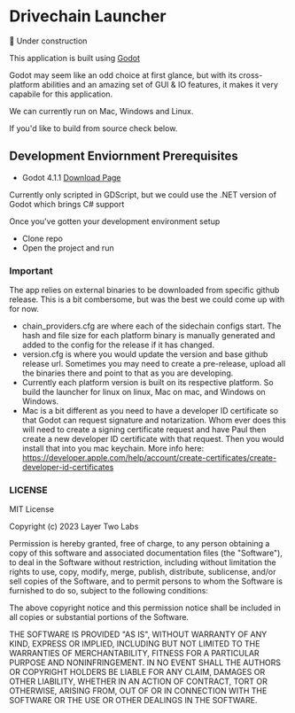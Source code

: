 # Drivechain Launcher

🚧 Under construction

This application is built using [Godot](https://github.com/godotengine/godot)

Godot may seem like an odd choice at first glance, but with its cross-platform abilities and an amazing set of GUI &
IO features, it makes it very capabile for this application. 

We can currently run on Mac, Windows and Linux.

If you'd like to build from source check below.

## Development Enviornment Prerequisites

- Godot 4.1.1 [Download Page](https://godotengine.org/download)

Currently only scripted in GDScript, but we could use the .NET version of Godot which brings C# support

Once you've gotten your development environment setup

- Clone repo
- Open the project and run

### Important

The app relies on external binaries to be downloaded from specific github release. This is a bit combersome,
but was the best we could come up with for now.

- chain_providers.cfg are where each of the sidechain configs start.
	The hash and file size for each platform binary is manually generated and added to the config
	for the release if it has changed.
- version.cfg is where you would update the version and base github release url.
	Sometimes you may need to create a pre-release, upload all the binaries there and point to that
	as you are developing.
- Currently each platform version is built on its respective platform. So build the launcher for linux on linux,
	Mac on mac, and Windows on Windows.
- Mac is a bit different as you need to have a developer ID certificate so that Godot can request signature and
	notarization. Whom ever does this will need to create a signing certificate request and have Paul then create a
	new developer ID certificate with that request. Then you would install that into you mac keychain.
	More info here: https://developer.apple.com/help/account/create-certificates/create-developer-id-certificates

### LICENSE

MIT License

Copyright (c) 2023 Layer Two Labs

Permission is hereby granted, free of charge, to any person obtaining a copy
of this software and associated documentation files (the "Software"), to deal
in the Software without restriction, including without limitation the rights
to use, copy, modify, merge, publish, distribute, sublicense, and/or sell
copies of the Software, and to permit persons to whom the Software is
furnished to do so, subject to the following conditions:

The above copyright notice and this permission notice shall be included in all
copies or substantial portions of the Software.

THE SOFTWARE IS PROVIDED "AS IS", WITHOUT WARRANTY OF ANY KIND, EXPRESS OR
IMPLIED, INCLUDING BUT NOT LIMITED TO THE WARRANTIES OF MERCHANTABILITY,
FITNESS FOR A PARTICULAR PURPOSE AND NONINFRINGEMENT. IN NO EVENT SHALL THE
AUTHORS OR COPYRIGHT HOLDERS BE LIABLE FOR ANY CLAIM, DAMAGES OR OTHER
LIABILITY, WHETHER IN AN ACTION OF CONTRACT, TORT OR OTHERWISE, ARISING FROM,
OUT OF OR IN CONNECTION WITH THE SOFTWARE OR THE USE OR OTHER DEALINGS IN THE
SOFTWARE.
